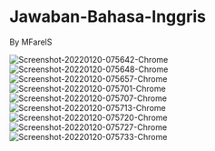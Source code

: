 # Jawaban-Bahasa-Inggris
By MFarelS

<img src="https://i.ibb.co/XVJn4m4/Screenshot-20220120-075642-Chrome.jpg" alt="Screenshot-20220120-075642-Chrome" border="0">
<img src="https://i.ibb.co/Kq99trB/Screenshot-20220120-075648-Chrome.jpg" alt="Screenshot-20220120-075648-Chrome" border="0">
<img src="https://i.ibb.co/ckhkcjP/Screenshot-20220120-075657-Chrome.jpg" alt="Screenshot-20220120-075657-Chrome" border="0">
<img src="https://i.ibb.co/h15jffZ/Screenshot-20220120-075701-Chrome.jpg" alt="Screenshot-20220120-075701-Chrome" border="0">
<img src="https://i.ibb.co/CJV1knJ/Screenshot-20220120-075707-Chrome.jpg" alt="Screenshot-20220120-075707-Chrome" border="0">
<img src="https://i.ibb.co/VW6SmHg/Screenshot-20220120-075713-Chrome.jpg" alt="Screenshot-20220120-075713-Chrome" border="0">
<img src="https://i.ibb.co/L1017Lb/Screenshot-20220120-075720-Chrome.jpg" alt="Screenshot-20220120-075720-Chrome" border="0">
<img src="https://i.ibb.co/dDvc9vF/Screenshot-20220120-075727-Chrome.jpg" alt="Screenshot-20220120-075727-Chrome" border="0">
<img src="https://i.ibb.co/myhnkX4/Screenshot-20220120-075733-Chrome.jpg" alt="Screenshot-20220120-075733-Chrome" border="0">
